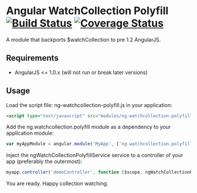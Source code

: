 # Angular WatchCollection Polyfill [![Build Status](https://travis-ci.org/thgreasi/ng-watchcollection-polyfill.svg)](https://travis-ci.org/thgreasi/ng-watchcollection-polyfill) [![Coverage Status](https://coveralls.io/repos/thgreasi/ng-watchcollection-polyfill/badge.png?branch=master)](https://coveralls.io/r/thgreasi/ng-watchcollection-polyfill?branch=master)

A module that backports $watchCollection to pre 1.2 AngularJS.

## Requirements

- AngularJS <= 1.0.x (will not run or break later versions)

## Usage

Load the script file: ng-watchcollection-polyfill.js in your application:

```html
<script type="text/javascript" src="modules/ng-watchcollection-polyfill.js"></script>
```

Add the ng.watchcollection.polyfill module as a dependency to your application module:

```js
var myAppModule = angular.module('MyApp', ['ng.watchcollection.polyfill'])
```

Inject the ngWatchCollectionPolyfillService service to a controller of your app (preferably the outermost):

```js
myapp.controller('demoController', function ($scope, ngWatchCollectionPolyfillService) {
```

You are ready. Happy collection watching.
